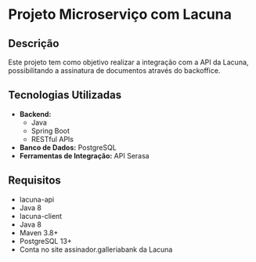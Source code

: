 <h1>Projeto Microserviço com Lacuna</h1>

<h2>Descrição</h2>
<p>
  Este projeto tem como objetivo realizar a integração com a API da Lacuna, possibilitando a assinatura de documentos através do backoffice.
</p>

<h2>Tecnologias Utilizadas</h2>
<ul>
  <li><strong>Backend:</strong>
    <ul>
      <li>Java</li>
      <li>Spring Boot</li>
      <li>RESTful APIs</li>
    </ul>
  </li>
  <li><strong>Banco de Dados:</strong> PostgreSQL</li>
  <li><strong>Ferramentas de Integração:</strong> API Serasa</li>
</ul>

<h2>Requisitos</h2>
<ul>
  <li>lacuna-api</li>
  <li>Java 8</li>

  <li>lacuna-client</li>
  <li>Java 8</li>
  
  <li>Maven 3.8+</li>
  <li>PostgreSQL 13+</li>
  <li>Conta no site assinador.galleriabank da Lacuna</li>
</ul>
